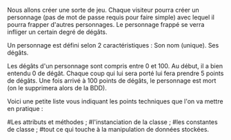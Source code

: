 Nous allons créer une sorte de jeu. Chaque visiteur pourra créer un personnage (pas de mot de passe requis pour faire simple) avec lequel il pourra frapper d'autres personnages. Le personnage frappé se verra infliger un certain degré de dégâts.

Un personnage est défini selon 2 caractéristiques :
Son nom (unique).
Ses dégâts.

Les dégâts d'un personnage sont compris entre 0 et 100. Au début, il a bien entendu 0 de dégât. Chaque coup qui lui sera porté lui fera prendre 5 points de dégâts. Une fois arrivé à 100 points de dégâts, le personnage est mort (on le supprimera alors de la BDD).

Voici une petite liste vous indiquant les points techniques que l'on va mettre en pratique :

#Les attributs et méthodes ;
#l'instanciation de la classe ;
#les constantes de classe ;
#tout ce qui touche à la manipulation de données stockées.